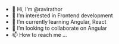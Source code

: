 - 👋 Hi, I’m @ravirathor
- 👀 I’m interested in Frontend development
- 🌱 I’m currently learning Angular, React
- 💞️ I’m looking to collaborate on Angular
- 📫 How to reach me ...

<!---
ravirathor/ravirathor is a ✨ special ✨ repository because its `README.md` (this file) appears on your GitHub profile.
You can click the Preview link to take a look at your changes.
--->
